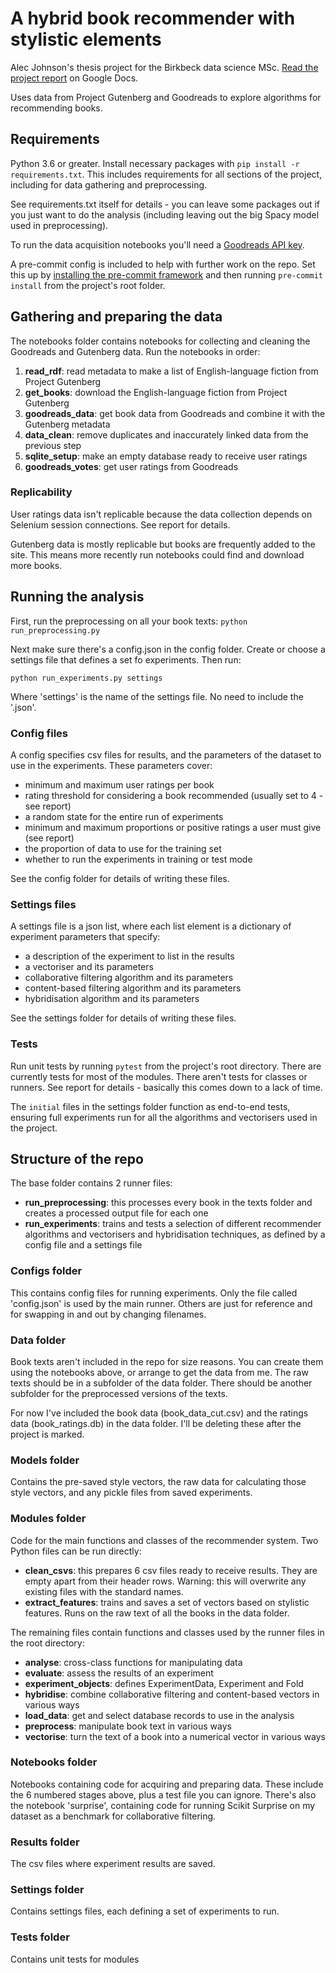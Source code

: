 # A hybrid book recommender with stylistic elements

Alec Johnson's thesis project for the Birkbeck data science MSc. [Read the project report](https://docs.google.com/document/d/1hq0mDBW0hvx6sKy9imr8Gnmwju74MF0kpwdn1WDs-z4/edit?usp=sharing) on Google Docs.

Uses data from Project Gutenberg and Goodreads to explore algorithms for recommending books.


## Requirements
Python 3.6 or greater. Install necessary packages with `pip install -r requirements.txt`. This includes requirements for all sections of the project, including for data gathering and preprocessing.

See requirements.txt itself for details - you can leave some packages out if you just want to do the analysis (including leaving out the big Spacy model used in preprocessing).

To run the data acquisition notebooks you'll need a [Goodreads API key](https://www.goodreads.com/api).

A pre-commit config is included to help with further work on the repo. Set this up by [installing the pre-commit framework](https://pre-commit.com/) and then running `pre-commit install` from the project's root folder.


## Gathering and preparing the data
The notebooks folder contains notebooks for collecting and cleaning the Goodreads and Gutenberg data. Run the notebooks in order:

1. **read_rdf**: read metadata to make a list of English-language fiction from Project Gutenberg
2. **get_books**: download the English-language fiction from Project Gutenberg
3. **goodreads_data**: get book data from Goodreads and combine it with the Gutenberg metadata
4. **data_clean**: remove duplicates and inaccurately linked data from the previous step
5. **sqlite_setup**: make an empty database ready to receive user ratings
6. **goodreads_votes**: get user ratings from Goodreads

### Replicability
User ratings data isn't replicable because the data collection depends on Selenium session connections. See report for details.

Gutenberg data is mostly replicable but books are frequently added to the site. This means more recently run notebooks could find and download more books.


## Running the analysis
First, run the preprocessing on all your book texts: `python run_preprocessing.py`

Next make sure there's a config.json in the config folder. Create or choose a settings file that defines a set fo experiments. Then run:

`python run_experiments.py settings`

Where 'settings' is the name of the settings file. No need to include the '.json'.

### Config files
A config specifies csv files for results, and the parameters of the dataset to use in the experiments. These parameters cover:
- minimum and maximum user ratings per book
- rating threshold for considering a book recommended (usually set to 4 - see report)
- a random state for the entire run of experiments
- minimum and maximum proportions or positive ratings a user must give (see report)
- the proportion of data to use for the training set
- whether to run the experiments in training or test mode

See the config folder for details of writing these files.

### Settings files
A settings file is a json list, where each list element is a dictionary of experiment parameters that specify:
- a description of the experiment to list in the results
- a vectoriser and its parameters
- collaborative filtering algorithm and its parameters
- content-based filtering algorithm and its parameters
- hybridisation algorithm and its parameters

See the settings folder for details of writing these files.

### Tests
Run unit tests by running `pytest` from the project's root directory. There are currently tests for most of the modules. There aren't tests for classes or runners. See report for details - basically this comes down to a lack of time.

The `initial` files in the settings folder function as end-to-end tests, ensuring full experiments run for all the algorithms and vectorisers used in the project.


## Structure of the repo
The base folder contains 2 runner files:
- **run_preprocessing**: this processes every book in the texts folder and creates a processed output file for each one
- **run_experiments**: trains and tests a selection of different recommender algorithms and vectorisers and hybridisation techniques, as defined by a config file and a settings file

### Configs folder
This contains config files for running experiments. Only the file called 'config.json' is used by the main runner. Others are just for reference and for swapping in and out by changing filenames.

### Data folder
Book texts aren't included in the repo for size reasons. You can create them using the notebooks above, or arrange to get the data from me. The raw texts should be in a subfolder of the data folder. There should be another subfolder for the preprocessed versions of the texts.

For now I've included the book data (book_data_cut.csv) and the ratings data (book_ratings.db) in the data folder. I'll be deleting these after the project is marked.

### Models folder
Contains the pre-saved style vectors, the raw data for calculating those style vectors, and any pickle files from saved experiments.

### Modules folder
Code for the main functions and classes of the recommender system. Two Python files can be run directly:

- **clean_csvs**: this prepares 6 csv files ready to receive results. They are empty apart from their header rows. Warning: this will overwrite any existing files with the standard names.
- **extract_features**: trains and saves a set of vectors based on stylistic features. Runs on the raw text of all the books in the data folder.

The remaining files contain functions and classes used by the runner files in the root directory:

- **analyse**: cross-class functions for manipulating data
- **evaluate**: assess the results of an experiment
- **experiment_objects**: defines ExperimentData, Experiment and Fold
- **hybridise**: combine collaborative filtering and content-based vectors in various ways
- **load_data**: get and select database records to use in the analysis
- **preprocess**: manipulate book text in various ways
- **vectorise**: turn the text of a book into a numerical vector in various ways

### Notebooks folder
Notebooks containing code for acquiring and preparing data. These include the 6 numbered stages above, plus a test file you can ignore. There's also the notebook 'surprise', containing code for running Scikit Surprise on my dataset as a benchmark for collaborative filtering.

### Results folder
The csv files where experiment results are saved.

### Settings folder
Contains settings files, each defining a set of experiments to run.

### Tests folder
Contains unit tests for modules
